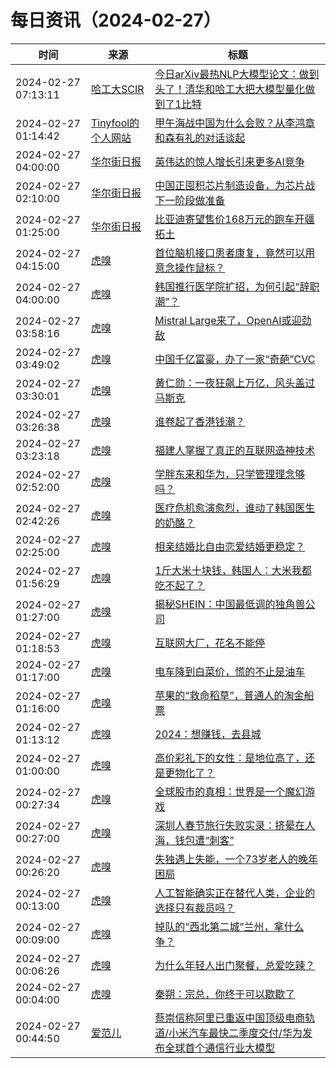 ﻿# 每日资讯（2024-02-27）

|时间|来源|标题|
|---|---|---|
|2024-02-27 07:13:11|[哈工大SCIR](https://feedpress.me/wx-hit-scir)|[今日arXiv最热NLP大模型论文：做到头了！清华和哈工大把大模型量化做到了1比特](http://mp.weixin.qq.com/s?__biz=MzIxMjAzNDY5Mg%3D%3D&mid=2650812644&idx=1&sn=e4b6cbb29448ff1fdbf5c4fbc2932a1f)|
|2024-02-27 01:14:42|[Tinyfool的个人网站](https://codechina.org/feed/)|[甲午海战中国为什么会败？从李鸿章和森有礼的对话谈起](https://codechina.org/2024/02/lihongzhang/)|
|2024-02-27 04:00:00|[华尔街日报](https://cn.wsj.com/zh-hans/rss)|[英伟达的惊人增长引来更多AI竞争](https://cn.wsj.com/articles/%E8%8B%B1%E4%BC%9F%E8%BE%BE%E7%9A%84%E6%83%8A%E4%BA%BA%E5%A2%9E%E9%95%BF%E5%BC%95%E6%9D%A5%E6%9B%B4%E5%A4%9Aai%E7%AB%9E%E4%BA%89-0d4c2206)|
|2024-02-27 02:10:00|[华尔街日报](https://cn.wsj.com/zh-hans/rss)|[中国正囤积芯片制造设备，为芯片战下一阶段做准备](https://cn.wsj.com/articles/%E4%B8%AD%E5%9B%BD%E6%AD%A3%E5%9B%A4%E7%A7%AF%E8%8A%AF%E7%89%87%E5%88%B6%E9%80%A0%E8%AE%BE%E5%A4%87-%E4%B8%BA%E8%8A%AF%E7%89%87%E6%88%98%E4%B8%8B%E4%B8%80%E9%98%B6%E6%AE%B5%E5%81%9A%E5%87%86%E5%A4%87-d46ec75b)|
|2024-02-27 01:25:00|[华尔街日报](https://cn.wsj.com/zh-hans/rss)|[比亚迪寄望售价168万元的跑车开疆拓土](https://cn.wsj.com/articles/%E6%AF%94%E4%BA%9A%E8%BF%AA%E4%BB%A5%E5%94%AE%E4%BB%B723-3%E4%B8%87%E7%BE%8E%E5%85%83%E7%9A%84%E8%B7%91%E8%BD%A6%E5%BC%80%E8%BE%9F%E6%96%B0%E7%96%86%E5%9F%9F-1a17e545)|
|2024-02-27 04:15:00|[虎嗅](https://rss.huxiu.com/)|[首位脑机接口患者康复，竟然可以用意念操作鼠标？](https://www.huxiu.com/article/2717994.html?f=rss)|
|2024-02-27 04:00:00|[虎嗅](https://rss.huxiu.com/)|[韩国推行医学院扩招，为何引起“辞职潮”？](https://www.huxiu.com/article/2716125.html?f=rss)|
|2024-02-27 03:58:16|[虎嗅](https://rss.huxiu.com/)|[Mistral Large来了，OpenAI或迎劲敌](https://www.huxiu.com/article/2720700.html?f=rss)|
|2024-02-27 03:49:02|[虎嗅](https://rss.huxiu.com/)|[中国千亿富豪，办了一家“奇葩”CVC](https://www.huxiu.com/article/2720715.html?f=rss)|
|2024-02-27 03:30:01|[虎嗅](https://rss.huxiu.com/)|[黄仁勋：一夜狂飙上万亿，风头盖过马斯克](https://www.huxiu.com/article/2717926.html?f=rss)|
|2024-02-27 03:26:38|[虎嗅](https://rss.huxiu.com/)|[谁卷起了香港钱潮？](https://www.huxiu.com/article/2717066.html?f=rss)|
|2024-02-27 03:23:18|[虎嗅](https://rss.huxiu.com/)|[福建人掌握了真正的互联网造神技术](https://www.huxiu.com/article/2716599.html?f=rss)|
|2024-02-27 02:52:00|[虎嗅](https://rss.huxiu.com/)|[学胖东来和华为，只学管理理念够吗？](https://www.huxiu.com/article/2717135.html?f=rss)|
|2024-02-27 02:42:26|[虎嗅](https://rss.huxiu.com/)|[医疗危机愈演愈烈，谁动了韩国医生的奶酪？](https://www.huxiu.com/article/2717482.html?f=rss)|
|2024-02-27 02:25:00|[虎嗅](https://rss.huxiu.com/)|[相亲结婚比自由恋爱结婚更稳定？](https://www.huxiu.com/article/2720463.html?f=rss)|
|2024-02-27 01:56:29|[虎嗅](https://rss.huxiu.com/)|[1斤大米十块钱，韩国人：大米我都吃不起了？](https://www.huxiu.com/article/2720479.html?f=rss)|
|2024-02-27 01:27:00|[虎嗅](https://rss.huxiu.com/)|[揭秘SHEIN：中国最低调的独角兽公司](https://www.huxiu.com/article/2716579.html?f=rss)|
|2024-02-27 01:18:53|[虎嗅](https://rss.huxiu.com/)|[互联网大厂，花名不能停](https://www.huxiu.com/article/2720032.html?f=rss)|
|2024-02-27 01:17:00|[虎嗅](https://rss.huxiu.com/)|[电车降到白菜价，慌的不止是油车](https://www.huxiu.com/article/2720388.html?f=rss)|
|2024-02-27 01:16:00|[虎嗅](https://rss.huxiu.com/)|[苹果的“救命稻草”，普通人的淘金船票](https://www.huxiu.com/article/2720384.html?f=rss)|
|2024-02-27 01:13:12|[虎嗅](https://rss.huxiu.com/)|[2024：想赚钱，去县城](https://www.huxiu.com/article/2720408.html?f=rss)|
|2024-02-27 01:00:00|[虎嗅](https://rss.huxiu.com/)|[高价彩礼下的女性：是地位高了，还是更物化了？](https://www.huxiu.com/article/2710497.html?f=rss)|
|2024-02-27 00:27:34|[虎嗅](https://rss.huxiu.com/)|[全球股市的真相：世界是一个魔幻游戏](https://www.huxiu.com/article/2720038.html?f=rss)|
|2024-02-27 00:27:00|[虎嗅](https://rss.huxiu.com/)|[深圳人春节旅行失败实录：挤晕在人海，钱包遭“刺客”](https://www.huxiu.com/article/2718385.html?f=rss)|
|2024-02-27 00:26:20|[虎嗅](https://rss.huxiu.com/)|[失独遇上失能，一个73岁老人的晚年困局](https://www.huxiu.com/article/2692149.html?f=rss)|
|2024-02-27 00:13:00|[虎嗅](https://rss.huxiu.com/)|[人工智能确实正在替代人类，企业的选择只有裁员吗？](https://www.huxiu.com/article/2718457.html?f=rss)|
|2024-02-27 00:09:00|[虎嗅](https://rss.huxiu.com/)|[掉队的“西北第二城”兰州，拿什么争？](https://www.huxiu.com/article/2718415.html?f=rss)|
|2024-02-27 00:06:26|[虎嗅](https://rss.huxiu.com/)|[为什么年轻人出门聚餐，总爱吃辣？](https://www.huxiu.com/article/2692987.html?f=rss)|
|2024-02-27 00:04:00|[虎嗅](https://rss.huxiu.com/)|[秦朔：宗总，你终于可以歇歇了](https://www.huxiu.com/article/2718876.html?f=rss)|
|2024-02-27 00:44:50|[爱范儿](https://www.ifanr.com/feed)|[蔡崇信称阿里已重返中国顶级电商轨道/小米汽车最快二季度交付/华为发布全球首个通信行业大模型](https://www.ifanr.com/1576191?utm_source=rss&utm_medium=rss&utm_campaign=)|
